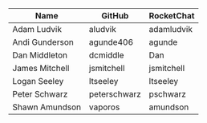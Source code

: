 | Name | GitHub | RocketChat |
| --- | --- | --- |
| Adam Ludvik | aludvik | adamludvik |
| Andi Gunderson | agunde406 | agunde |
| Dan Middleton | dcmiddle | Dan |
| James Mitchell | jsmitchell | jsmitchell |
| Logan Seeley | ltseeley | ltseeley |
| Peter Schwarz | peterschwarz | pschwarz |
| Shawn Amundson | vaporos | amundson |
